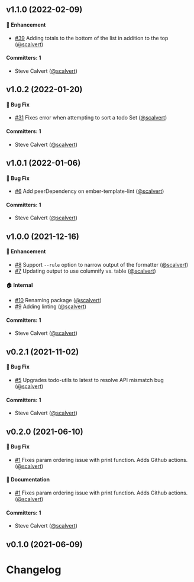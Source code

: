 ## v1.1.0 (2022-02-09)

#### :rocket: Enhancement
* [#39](https://github.com/lint-todo/ember-template-lint-formatter-todo/pull/39) Adding totals to the bottom of the list in addition to the top ([@scalvert](https://github.com/scalvert))

#### Committers: 1
- Steve Calvert ([@scalvert](https://github.com/scalvert))


## v1.0.2 (2022-01-20)

#### :bug: Bug Fix
* [#31](https://github.com/lint-todo/ember-template-lint-formatter-todo/pull/31) Fixes error when attempting to sort a todo Set ([@scalvert](https://github.com/scalvert))

#### Committers: 1
- Steve Calvert ([@scalvert](https://github.com/scalvert))


## v1.0.1 (2022-01-06)

#### :bug: Bug Fix
* [#6](https://github.com/lint-todo/ember-template-lint-formatter-todo/pull/6) Add peerDependency on ember-template-lint ([@scalvert](https://github.com/scalvert))

#### Committers: 1
- Steve Calvert ([@scalvert](https://github.com/scalvert))


## v1.0.0 (2021-12-16)

#### :rocket: Enhancement
* [#8](https://github.com/lint-todo/ember-template-lint-formatter-todo/pull/8) Support `--rule` option to narrow output of the formatter ([@scalvert](https://github.com/scalvert))
* [#7](https://github.com/lint-todo/ember-template-lint-formatter-todo/pull/7) Updating output to use columnify vs. table ([@scalvert](https://github.com/scalvert))

#### :house: Internal
* [#10](https://github.com/lint-todo/ember-template-lint-formatter-todo/pull/10) Renaming package ([@scalvert](https://github.com/scalvert))
* [#9](https://github.com/lint-todo/ember-template-lint-formatter-todo/pull/9) Adding linting ([@scalvert](https://github.com/scalvert))

#### Committers: 1
- Steve Calvert ([@scalvert](https://github.com/scalvert))


## v0.2.1 (2021-11-02)

#### :bug: Bug Fix
* [#5](https://github.com/scalvert/ember-template-lint-formatter-todo/pull/5) Upgrades todo-utils to latest to resolve API mismatch bug ([@scalvert](https://github.com/scalvert))

#### Committers: 1
- Steve Calvert ([@scalvert](https://github.com/scalvert))


## v0.2.0 (2021-06-10)

#### :bug: Bug Fix
* [#1](https://github.com/scalvert/ember-template-lint-formatter-todo/pull/1) Fixes param ordering issue with print function. Adds Github actions. ([@scalvert](https://github.com/scalvert))

#### :memo: Documentation
* [#1](https://github.com/scalvert/ember-template-lint-formatter-todo/pull/1) Fixes param ordering issue with print function. Adds Github actions. ([@scalvert](https://github.com/scalvert))

#### Committers: 1
- Steve Calvert ([@scalvert](https://github.com/scalvert))


## v0.1.0 (2021-06-09)


# Changelog
